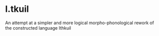 # I.tkuil
An attempt at a simpler and more logical morpho-phonological rework of the constructed language Ithkuil

